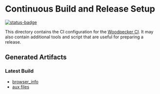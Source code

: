 # Continuous Build and Release Setup

[![status-badge](https://ci.logicalhacking.com/api/badges/afp-mirror/Nano_JSON/status.svg)](https://ci.logicalhacking.com/afp-mirror/Nano_JSON)

This directory contains the CI configuration for the [Woodpecker CI](https://woodpecker-ci.org/).
It may also contain additional tools and script that are useful for preparing a release.

## Generated Artifacts

### Latest Build

* [browser_info](https://artifacts.logicalhacking.com/ci/afp-mirror/Nano_JSON/main/latest/browser_info/AFP/Nano_JSON/)
* [aux files](https://artifacts.logicalhacking.com/ci/afp-mirror/Nano_JSON/main/latest/)

